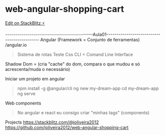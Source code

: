 # web-angular-shopping-cart

[Edit on StackBlitz ⚡️](https://stackblitz.com/edit/web-angular-shopping-cart)

--------------------------------------------Aula01--------------------------------------------
Angular (Framework = Conjunto de ferramentas) /angular.io
> Sistema de rotas
> Teste
> Css
> CLI = Comand Line Interface

Shadow Dom = (cria "cache" do dom, compara o que mudou e só acrescenta/muda o necessário)

Iniciar um projeto em angular
> npm install -g @angular/cli
> ng new my-dream-app
> cd my-dream-app
> ng serve

Web components 
> No angular e react eu consigo criar "minhas tags" (components)



Projects
https://stackblitz.com/@joliveira2012
https://github.com/joliveira2012/web-angular-shopping-cart
